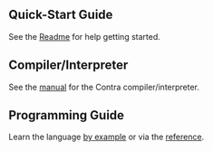 Quick-Start Guide
-----------------
See the [Readme](../README.md) for help getting started.

Compiler/Interpreter
--------------------
See the [manual](manual) for the Contra compiler/interpreter.

Programming Guide
-----------------
Learn the language [by example](tutorial) or via the [reference](reference).

